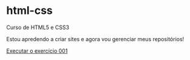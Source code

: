 # html-css
 Curso de HTML5 e CSS3

 Estou apredendo a criar sites e agora vou gerenciar meus repositórios!

<a href="https://tahnunes.github.io/html-css/exercicios/ex001/index.html"> Executar o exercício 001 </a>